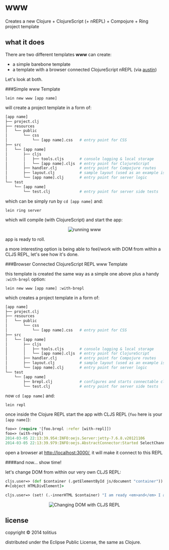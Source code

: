 # www

Creates a new Clojure + ClojureScript (+ nREPL) + Compojure + Ring project template

## what it does

There are two different templates **www** can create:

* a simple barebone template 
* a template with a browser connected ClojureScript nREPL (via [austin](https://github.com/cemerick/austin))

Let's look at both.

###Simple www Template

```
lein new www [app name]
```

will create a project template in a form of:

```bash
[app name]
├── project.clj
├── resources
│   └── public
│       └── css
│           └── [app name].css   # entry point for CSS
├── src
│   └── [app name]
│       ├── cljs
│       │   ├── tools.cljs       # console logging & local storage
│       │   └── [app name].cljs  # entry point for ClojureScript
│       ├── handler.clj          # entry point for Compojure routes
│       ├── layout.clj           # sample layout (used as an example is "handler.clj")
│       └── [app name].clj       # entry point for server logic
└── test
    └── [app name]
        └── test.clj             # entry point for server side tests
```

which can be simply run by `cd [app name]` and:

```
lein ring server
```

which will compile (with ClojureScript) and start the app:

<p align="center">
  <img src="https://github.com/tolitius/www/raw/master/docs/www-run.png" alt="running www"/>
</p>

app is ready to roll.

a more interesting option is being able to feel/work with DOM from within a CLJS REPL, let's see how it's done.

###Browser Connected ClojureScript REPL www Template

this template is created the same way as a simple one above plus a handy `:with-brepl` option:

```
lein new www [app name] :with-brepl
```

which creates a project template in a form of:

```bash
[app name]
├── project.clj
├── resources
│   └── public
│       └── css
│           └── [app name].css   # entry point for CSS
├── src
│   └── [app name]
│       ├── cljs
│       │   ├── tools.cljs       # console logging & local storage
│       │   └── [app name].cljs  # entry point for ClojureScript
│       ├── handler.clj          # entry point for Compojure routes
│       ├── layout.clj           # sample layout (used as an example is "handler.clj")
│       └── [app name].clj       # entry point for server logic
└── test
    └── [app name]
        ├── brepl.clj            # configures and starts connectable cljs repl
        └── test.clj             # entry point for server side tests
```

now `cd [app name]` and:

```
lein repl
```

once inside the Clojure REPL start the app with CLJS REPL (`foo` here is your `[app name]`):

```clojure
foo=> (require '[foo.brepl :refer [with-repl]])
foo=> (with-repl)
2014-03-05 22:13:39.954:INFO:oejs.Server:jetty-7.6.8.v20121106
2014-03-05 22:13:39.979:INFO:oejs.AbstractConnector:Started SelectChannelConnector@0.0.0.0:3000
```

open a browser at [http://localhost:3000/](http://localhost:3000/), it will make it connect to this REPL

####and now... show time! 

let's change DOM from within our very own CLJS REPL:

```clojure
cljs.user=> (def $container (.getElementById js/document "container"))
#<[object HTMLDivElement]>

cljs.user=> (set! (.-innerHTML $container) "I am ready <em>and</em> I am being created!")
```
<p align="center">
  <img src="https://github.com/tolitius/www/raw/master/docs/via-brepl.png" alt="Changing DOM with CLJS REPL"/>
</p>

## license

copyright © 2014 tolitius

distributed under the Eclipse Public License, the same as Clojure.
